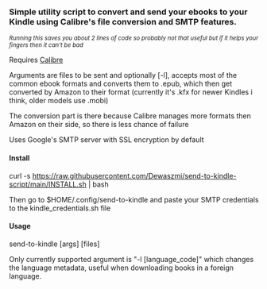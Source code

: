 ### Simple utility script to convert and send your ebooks to your Kindle using Calibre's file conversion and SMTP features.

*<small>Running this saves you about 2 lines of code so probably not that useful but if it helps your fingers then it can't be bad</small>*

Requires [Calibre](https://calibre-ebook.com/download_linux)

Arguments are files to be sent and optionally [-l], accepts most of the common ebook formats and converts them to .epub, which then get converted by Amazon to their format (currently it's .kfx for newer Kindles i think, older models use .mobi)

The conversion part is there because Calibre manages more formats then Amazon on their side, so there is less chance of failure

Uses Google's SMTP server with SSL encryption by default

#### Install

curl -s https://raw.githubusercontent.com/Dewaszmi/send-to-kindle-script/main/INSTALL.sh | bash

Then go to $HOME/.config/send-to-kindle and paste your SMTP credentials to the kindle_credentials.sh file

#### Usage

send-to-kindle [args] [files]

Only currently supported argument is "-l [language_code]" which changes the language metadata, useful when downloading books in a foreign language.